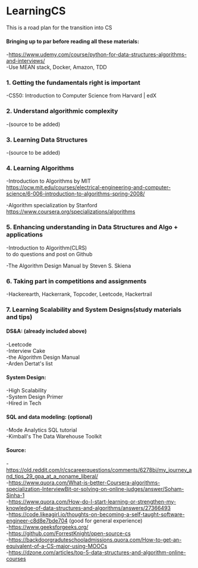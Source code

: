 # LearningCS
This is a road plan for the transition into CS

#### Bringing up to par before reading all these materials:
-https://www.udemy.com/course/python-for-data-structures-algorithms-and-interviews/  
-Use MEAN stack, Docker, Amazon, TDD  

### 1. Getting the fundamentals right is important
-CS50: Introduction to Computer Science from Harvard | edX

### 2. Understand algorithmic complexity
-(source to be added)

### 3. Learning Data Structures
-(source to be added)

### 4. Learning Algorithms
-Introduction to Algorithms by MIT  
https://ocw.mit.edu/courses/electrical-engineering-and-computer-science/6-006-introduction-to-algorithms-spring-2008/  

-Algorithm specialization by Stanford  
https://www.coursera.org/specializations/algorithms  

### 5. Enhancing understanding in Data Structures and Algo + applications
-Introduction to Algorithm(CLRS)  
to do questions and post on Github

-The Algorithm Design Manual by Steven S. Skiena  

### 6. Taking part in competitions and assignments
-Hackerearth, Hackerrank, Topcoder, Leetcode, Hackertrail  

### 7. Learning Scalability and System Designs(study materials and tips) 
#### DS&A: (already included above)
-Leetcode  
-Interview Cake  
-the Algorithm Design Manual  
-Arden Dertat's list

#### System Design:
-High Scalability  
-System Design Primer  
-Hired in Tech  

#### SQL and data modeling: (optional)
-Mode Analytics SQL tutorial  
-Kimball's The Data Warehouse Toolkit  

#### Source:
-https://old.reddit.com/r/cscareerquestions/comments/6278bi/my_journey_and_tips_29_gpa_at_a_noname_liberal/  
-https://www.quora.com/What-is-better-Coursera-algorithms-specialization-InterviewBit-or-solving-on-online-judges/answer/Soham-Sinha-1  
-https://www.quora.com/How-do-I-start-learning-or-strengthen-my-knowledge-of-data-structures-and-algorithms/answers/27366493  
-https://code.likeagirl.io/thoughts-on-becoming-a-self-taught-software-engineer-c8d8e7bde704 (good for general experience)  
-https://www.geeksforgeeks.org/  
-https://github.com/ForrestKnight/open-source-cs  
-https://backdoorgraduteschooladmissions.quora.com/How-to-get-an-equivalent-of-a-CS-major-using-MOOCs  
-https://dzone.com/articles/top-5-data-structures-and-algorithm-online-courses
